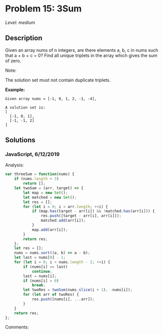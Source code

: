 # Problem 15: 3Sum
*Level: medium*
## Description
Given an array nums of n integers, are there elements a, b, c in nums such that a + b + c = 0? Find all unique triplets in the array which gives the sum of zero.

Note:

The solution set must not contain duplicate triplets.

**Example:**
```
Given array nums = [-1, 0, 1, 2, -1, -4],

A solution set is:
[
  [-1, 0, 1],
  [-1, -1, 2]
]
```
## Solutions
### JavaScript, 6/12/2019
Analysis:
```JavaScript
var threeSum = function(nums) {
    if (nums.length < 3)
        return [];
    let twoSum = (arr, target) => {
        let map = new Set();
        let matched = new Set();
        let res = [];
        for (let i = 0; i < arr.length; ++i) {
            if (map.has(target - arr[i]) && !matched.has(arr[i])) {
                res.push([target - arr[i], arr[i]]);
                matched.add(arr[i]);
            }
            map.add(arr[i]);
        }
        return res;
    };
    let res = [];
    nums = nums.sort((a, b) => a - b);
    let last = nums[0] - 1;
    for (let i = 0; i < nums.length - 2; ++i) {
        if (nums[i] == last)
            continue;
        last = nums[i];
        if (nums[i] > 0)
            break;
        let twoRes = twoSum(nums.slice(i + 1), -nums[i]);
        for (let arr of twoRes) {
            res.push([nums[i], ...arr]);
        }
    }
    return res;
};
```
Comments: